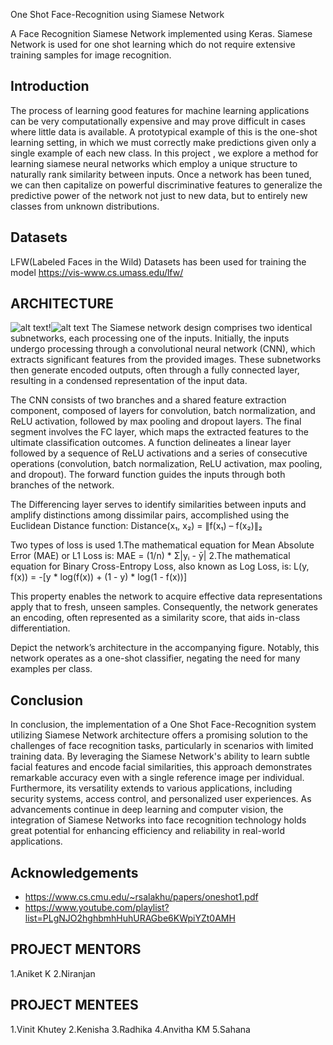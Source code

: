 
One Shot Face-Recognition using Siamese Network

A Face Recognition Siamese Network implemented using Keras. Siamese Network is used for one shot learning which do not require extensive training samples for image recognition.


## Introduction

The process of learning good features for machine learning applications can be very computationally expensive and may prove difficult in
cases where little data is available. A prototypical example of this is the one-shot learning setting, in which we must correctly make predictions given only a single example of each new
class.
In this project , we  explore a method for
learning siamese neural networks which employ
a unique structure to naturally rank similarity between inputs. Once a network has been tuned,
we can then capitalize on powerful discriminative features to generalize the predictive power of
the network not just to new data, but to entirely
new classes from unknown distributions. 
## Datasets

LFW(Labeled Faces in the Wild) Datasets has been used for training the model
https://vis-www.cs.umass.edu/lfw/
## ARCHITECTURE
![alt text](image.png)!![alt text](image-3.png)
The Siamese network design comprises two identical subnetworks, each processing one of the inputs. Initially, the inputs undergo processing through a convolutional neural network (CNN), which extracts significant features from the provided images. These subnetworks then generate encoded outputs, often through a fully connected layer, resulting in a condensed representation of the input data.

The CNN consists of two branches and a shared feature extraction component, composed of layers for convolution, batch normalization, and ReLU activation, followed by max pooling and dropout layers. The final segment involves the FC layer, which maps the extracted features to the ultimate classification outcomes. A function delineates a linear layer followed by a sequence of ReLU activations and a series of consecutive operations (convolution, batch normalization, ReLU activation, max pooling, and dropout). The forward function guides the inputs through both branches of the network.

The Differencing layer serves to identify similarities between inputs and amplify distinctions among dissimilar pairs, accomplished using the Euclidean Distance function:
Distance(x₁, x₂) = ∥f(x₁) – f(x₂)∥₂

Two types of loss is used
1.The mathematical equation for Mean Absolute Error (MAE) or L1 Loss is:
MAE = (1/n) * Σ|yᵢ - ȳ|
2.The mathematical equation for Binary Cross-Entropy Loss, also known as Log Loss, is:
L(y, f(x)) = -[y * log(f(x)) + (1 - y) * log(1 - f(x))]

This property enables the network to acquire effective data representations apply that to fresh, unseen samples. Consequently, the network generates an encoding, often represented as a similarity score, that aids in-class differentiation.

Depict the network’s architecture in the accompanying figure. Notably, this network operates as a one-shot classifier, negating the need for many examples per class.

## Conclusion

In conclusion, the implementation of a One Shot Face-Recognition system utilizing Siamese Network architecture offers a promising solution to the challenges of face recognition tasks, particularly in scenarios with limited training data. By leveraging the Siamese Network's ability to learn subtle facial features and encode facial similarities, this approach demonstrates remarkable accuracy even with a single reference image per individual. Furthermore, its versatility extends to various applications, including security systems, access control, and personalized user experiences. As advancements continue in deep learning and computer vision, the integration of Siamese Networks into face recognition technology holds great potential for enhancing efficiency and reliability in real-world applications.
## Acknowledgements

 - https://www.cs.cmu.edu/~rsalakhu/papers/oneshot1.pdf
 - https://www.youtube.com/playlist?list=PLgNJO2hghbmhHuhURAGbe6KWpiYZt0AMH


## PROJECT MENTORS
1.Aniket K
2.Niranjan
## PROJECT MENTEES
1.Vinit Khutey
2.Kenisha
3.Radhika
4.Anvitha KM
5.Sahana
